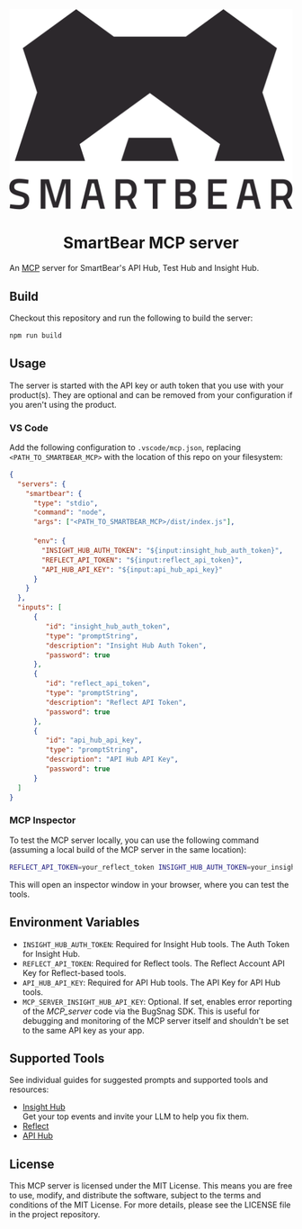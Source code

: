 <div align="center">
  <a href="https://www.smartbear.com">
    <picture>
      <source media="(prefers-color-scheme: dark)" srcset="assets/smartbear-logo-light.svg">
      <img alt="SmartBear logo" src="assets/smartbear-logo-dark.svg">
    </picture>
  </a>
  <h1>SmartBear MCP server</h1>
</div>

An [MCP](https://modelcontextprotocol.io) server for SmartBear's API Hub, Test Hub and Insight Hub.

## Build

Checkout this repository and run the following to build the server:

```bash
npm run build
```

## Usage

The server is started with the API key or auth token that you use with your product(s). They are optional and can be removed from your configuration if you aren't using the product.

### VS Code

Add the following configuration to `.vscode/mcp.json`, replacing `<PATH_TO_SMARTBEAR_MCP>` with the location of this repo on your filesystem:

```json
{
  "servers": {
    "smartbear": {
      "type": "stdio",
      "command": "node",
      "args": ["<PATH_TO_SMARTBEAR_MCP>/dist/index.js"],

      "env": {
        "INSIGHT_HUB_AUTH_TOKEN": "${input:insight_hub_auth_token}",
        "REFLECT_API_TOKEN": "${input:reflect_api_token}",
        "API_HUB_API_KEY": "${input:api_hub_api_key}"
      }
    }
  },
  "inputs": [
      {
         "id": "insight_hub_auth_token",
         "type": "promptString",
         "description": "Insight Hub Auth Token",
         "password": true
      },
      {
         "id": "reflect_api_token",
         "type": "promptString",
         "description": "Reflect API Token",
         "password": true
      },
      {
         "id": "api_hub_api_key",
         "type": "promptString",
         "description": "API Hub API Key",
         "password": true
      }
  ]
}
```

### MCP Inspector

To test the MCP server locally, you can use the following command (assuming a local build of the MCP server in the same location):

```bash
REFLECT_API_TOKEN=your_reflect_token INSIGHT_HUB_AUTH_TOKEN=your_insight_hub_token API_HUB_API_KEY=your_api_hub_api_key npx @modelcontextprotocol/inspector node dist/index.js
```

This will open an inspector window in your browser, where you can test the tools.

## Environment Variables

- `INSIGHT_HUB_AUTH_TOKEN`: Required for Insight Hub tools. The Auth Token for Insight Hub.
- `REFLECT_API_TOKEN`: Required for Reflect tools. The Reflect Account API Key for Reflect-based tools.
- `API_HUB_API_KEY`: Required for API Hub tools. The API Key for API Hub tools.
- `MCP_SERVER_INSIGHT_HUB_API_KEY`: Optional. If set, enables error reporting of the _MCP_server_ code via the BugSnag SDK. This is useful for debugging and monitoring of the MCP server itself and shouldn't be set to the same API key as your app.

## Supported Tools

See individual guides for suggested prompts and supported tools and resources:

- [Insight Hub](./insight-hub/README.md)\
  Get your top events and invite your LLM to help you fix them.
- [Reflect](./reflect/README.md)
- [API Hub](./api-hub/README.md)

## License

This MCP server is licensed under the MIT License. This means you are free to use, modify, and distribute the software, subject to the terms and conditions of the MIT License. For more details, please see the LICENSE file in the project repository.
